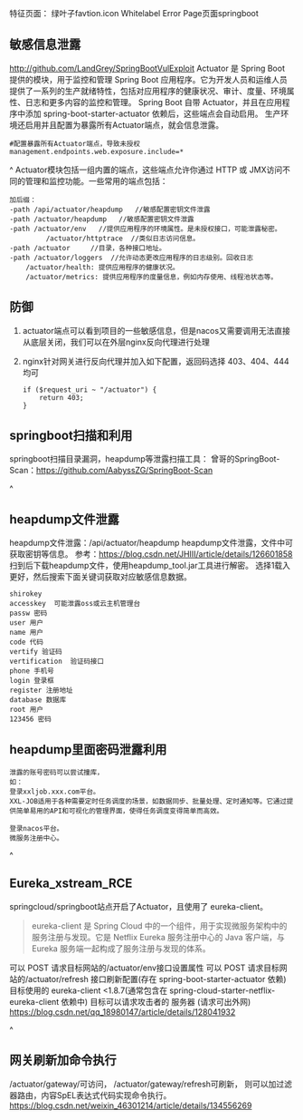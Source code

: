 特征页面：
绿叶子favtion.icon
Whitelabel Error Page页面springboot



## **敏感信息泄露**
<http://github.com/LandGrey/SpringBootVulExploit>
Actuator 是 Spring Boot 提供的模块，用于监控和管理 Spring Boot 应用程序。它为开发人员和运维人员提供了一系列的生产就绪特性，包括对应用程序的健康状况、审计、度量、环境属性、日志和更多内容的监控和管理。
Spring Boot 自带 Actuator，并且在应用程序中添加 spring-boot-starter-actuator 依赖后，这些端点会自动启用。
生产环境还启用并且配置为暴露所有Actuator端点，就会信息泄露。
```
#配置暴露所有Actuator端点，导致未授权
management.endpoints.web.exposure.include=*
```
^
Actuator模块包括一组内置的端点，这些端点允许你通过 HTTP 或 JMX访问不同的管理和监控功能。一些常用的端点包括：
```
加后缀：
-path /api/actuator/heapdump   //敏感配置密钥文件泄露
-path /actuator/heapdump   //敏感配置密钥文件泄露
-path /actuator/env   //提供应用程序的环境属性。是未授权接口，可能泄露秘密。
         /actuator/httptrace  //类似日志访问信息。
-path /actuator     //目录，各种接口地址。
-path /actuator/loggers  //允许动态更改应用程序的日志级别。回收日志
    /actuator/health: 提供应用程序的健康状况。
    /actuator/metrics: 提供应用程序的度量信息，例如内存使用、线程池状态等。
```

## **防御**
1. actuator端点可以看到项目的一些敏感信息，但是nacos又需要调用无法直接从底层关闭，我们可以在外层nginx反向代理进行处理

2. nginx针对网关进行反向代理并加入如下配置，返回码选择 403、404、444均可

   ```
   if ($request_uri ~ "/actuator") {
       return 403;
   }
   ```



## **springboot扫描和利用**
springboot扫描目录漏洞，heapdump等泄露扫描工具：
曾哥的SpringBoot-Scan：<https://github.com/AabyssZG/SpringBoot-Scan>

^
## **heapdump文件泄露**
heapdump文件泄露：/api/actuator/heapdump
heapdump文件泄露，文件中可获取密钥等信息。
参考：<https://blog.csdn.net/JHIII/article/details/126601858>
扫到后下载heapdump文件，使用heapdump_tool.jar工具进行解密。
选择1载入更好，然后搜索下面关键词获取对应敏感信息数据。
```
shirokey
accesskey  可能泄露oss或云主机管理台
passw 密码
user 用户
name 用户
code 代码
vertify 验证码
vertification  验证码接口
phone 手机号
login 登录框
register 注册地址
database 数据库
root 用户
123456 密码
```
## **heapdump里面密码泄露利用**
```
泄露的账号密码可以尝试撞库，
如：
登录xxljob.xxx.com平台。
XXL-JOB适用于各种需要定时任务调度的场景，如数据同步、批量处理、定时通知等。它通过提供简单易用的API和可视化的管理界面，使得任务调度变得简单而高效。

登录nacos平台。
微服务注册中心。
```


^
## **Eureka_xstream_RCE**
springcloud/springboot站点开启了Actuator，且使用了 eureka-client。
>eureka-client 是 Spring Cloud 中的一个组件，用于实现微服务架构中的服务注册与发现。它是 Netflix Eureka 服务注册中心的 Java 客户端，与 Eureka 服务端一起构成了服务注册与发现的体系。

可以 POST 请求目标网站的/actuator/env接口设置属性
可以 POST 请求目标网站的/actuator/refresh 接口刷新配置(存在 spring-boot-starter-actuator 依赖)
目标使用的 eureka-client <1.8.7(通常包含在 spring-cloud-starter-netflix-eureka-client 依赖中)
目标可以请求攻击者的 服务器 (请求可出外网)
<https://blog.csdn.net/qq_18980147/article/details/128041932>




^
## **网关刷新加命令执行**
/actuator/gateway/可访问，
/actuator/gateway/refresh可刷新，
则可以加过滤器路由，内容SpEL表达式代码实现命令执行。
<https://blog.csdn.net/weixin_46301214/article/details/134556269>

